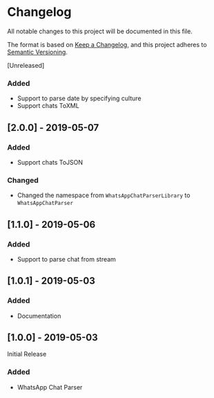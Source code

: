 # Changelog
All notable changes to this project will be documented in this file.

The format is based on [Keep a Changelog](https://keepachangelog.com/en/1.0.0/),
and this project adheres to [Semantic Versioning](https://semver.org/spec/v2.0.0.html).

[Unreleased]

### Added
- Support to parse date by specifying culture
- Support chats ToXML

## [2.0.0] - 2019-05-07

### Added
- Support chats ToJSON

### Changed
- Changed the namespace from `WhatsAppChatParserLibrary` to `WhatsAppChatParser`

## [1.1.0] - 2019-05-06

### Added
- Support to parse chat from stream

## [1.0.1] - 2019-05-03

### Added
- Documentation 

## [1.0.0] - 2019-05-03

Initial Release

### Added
- WhatsApp Chat Parser
